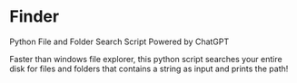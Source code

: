 # Finder
Python File and Folder Search Script Powered by ChatGPT

Faster than windows file explorer, this python script searches your entire disk for files and folders that contains a string as input and prints the path!
